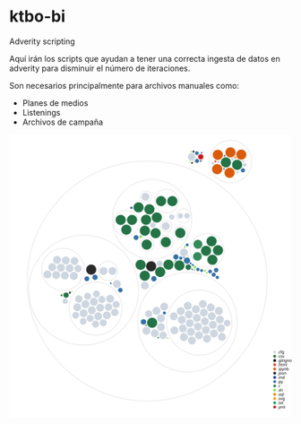 # ktbo-bi
Adverity scripting

Aquí irán los scripts que ayudan a tener una correcta ingesta de datos en adverity para disminuir el número de iteraciones.

Son necesarios principalmente para archivos manuales como:
- Planes de medios
- Listenings
- Archivos de campaña

![Visualization of the codebase](./diagram.svg)
